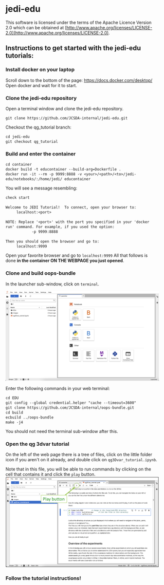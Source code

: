 # jedi-edu

This software is licensed under the terms of the Apache Licence Version 2.0 which can be obtained at [http://www.apache.org/licenses/LICENSE-2.0](http://www.apache.org/licenses/LICENSE-2.0).

## Instructions to get started with the jedi-edu tutorials:

### Install docker on your laptop
Scroll down to the bottom of the page: https://docs.docker.com/desktop/
Open docker and wait for it to start.

### Clone the jedi-edu repository
Open a terminal window and clone the jedi-edu repository.
```
git clone https://github.com/JCSDA-internal/jedi-edu.git
```
Checkout the qg_tutorial branch:
```
cd jedi-edu
git checkout qg_tutorial
```

### Build and enter the container
```
cd container
docker build -t educontainer --build-arg=Dockerfile .
docker run -it --rm -p 9999:8888 -v <your>/<path>/<to>/jedi-edu/notebooks/:/home/jedi/ educontainer
```

You will see a message resembling:
```
check start

Welcome to JEDI Tutorial!  To connect, open your browser to:
	 localhost:<port>

NOTE: Replace '<port>' with the port you specified in your 'docker run' command. For example, if you used the option:
	        -p 9999:8888

Then you should open the browser and go to:
	 localhost:9999
```

Open your favorite browser and go to `localhost:9999`
All that follows is done **in the container ON THE WEBPAGE you just opened**.

### Clone and build oops-bundle
In the launcher sub-window, click on `terminal`.

![welcome](img/welcome.png)

Enter the following commands in your web terminal:
```
cd EDU
git config --global credential.helper "cache --timeout=3600"
git clone https://github.com/JCSDA-internal/oops-bundle.git
cd build
ecbuild ../oops-bundle
make -j4
```
You should not need the terminal sub-window after this.

### Open the qg 3dvar tutorial
On the left of the web page there is a tree of files, click on the little folder icon if you aren't on it already, and double click on `qg3Dvar_tutorial.ipynb`.

Note that in this file, you will be able to run commands by clicking on the cell that contains it and click the `play` button.
![welcome](img/run_command.png)

### Follow the tutorial instructions!
